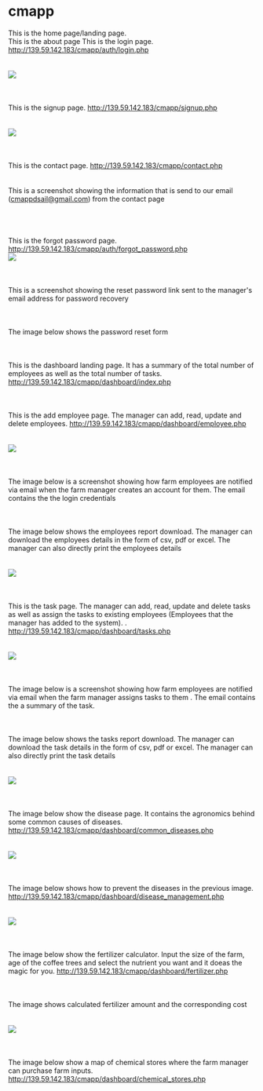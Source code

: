 # cmapp

This is the home page/landing page.<br> 
This is the about page
This is the login page. http://139.59.142.183/cmapp/auth/login.php <br> <br> <br> <img  src = "images/read_me/login.PNG"> <br> <br><br> <br>
This is the signup page. http://139.59.142.183/cmapp/signup.php <br> <br> <br> <img  src = "images/read_me/signup.PNG">  <br> <br> <br> <br>
This is the contact page. http://139.59.142.183/cmapp/contact.php <br> <br> <br> 
This is a screenshot showing the information that is send to our email (cmappdsail@gmail.com) from the contact page <br><br> <br> <br> <br>
This is the forgot password page. http://139.59.142.183/cmapp/auth/forgot_password.php <br> <img  src = "images/read_me/forgot_password.PNG">  <br> <br> <br> <br>
This is a screenshot showing the reset password link sent to the manager's email address for password recovery <br> <br> <br> <br>
The image below shows the password reset form <br> <br> <br> <br>
This is the dashboard landing page. It has a summary of the total number of employees as well as the total number of tasks. http://139.59.142.183/cmapp/dashboard/index.php <br> <br> <br> <br>
This is the add employee page. The manager can add, read, update and delete employees. http://139.59.142.183/cmapp/dashboard/employee.php <br> <br> <br> <img  src = "images/read_me/add_employee.PNG"> <br> <br><br> <br>
The image below is a screenshot showing how farm employees are notified via email when the farm manager creates an account for them. The email contains the the login credentials <br> <br> <br> <br>
The image below shows the employees report download. The manager can download the employees details in the form of csv, pdf or excel. The manager can also directly print the employees details <br> <br> <br> <img  src = "images/read_me/employee_reports.PNG"> <br> <br><br> <br>
This is the task page. The manager can add, read, update and delete tasks as well as assign the tasks to existing employees (Employees that the manager has added to the system). . http://139.59.142.183/cmapp/dashboard/tasks.php <br> <br> <br> <img  src = "images/read_me/add_task.PNG"> <br> <br><br> <br>
The image below is a screenshot showing how farm employees are notified via email when the farm manager assigns tasks to them . The email contains the a summary of the task.  <br> <br> <br> <br>
The image below shows the tasks report download. The manager can download the task details in the form of csv, pdf or excel. The manager can also directly print the task details <br> <br> <br> <img  src = "images/read_me/task_report.PNG"> <br> <br><br> <br>
The image below show the disease page. It contains the agronomics behind some common causes of diseases. http://139.59.142.183/cmapp/dashboard/common_diseases.php <br> <br> <br> <img  src = "images/read_me/diseases.PNG"> <br> <br><br> <br>
The image below shows how to prevent the diseases in the previous image. http://139.59.142.183/cmapp/dashboard/disease_management.php <br> <br> <br> <img  src = "images/read_me/preventive_measures.PNG"> <br> <br><br> <br>
The image below show the fertilizer calculator. Input the size of the farm, age of the coffee trees and select the nutrient you want and it doeas the magic for you. http://139.59.142.183/cmapp/dashboard/fertilizer.php <br> <br> <br> <br>
The image shows calculated fertilizer amount and the corresponding cost<br> <br> <br> <img  src = "images/read_me/fertilizer_calculation.PNG"> <br> <br><br> <br>
The image below show a map of chemical stores where the farm manager can purchase farm inputs. http://139.59.142.183/cmapp/dashboard/chemical_stores.php <br> <br> <br> <br>
